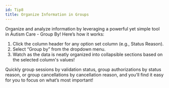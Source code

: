 ```yaml
---
id: Tip8
title: Organize Information in Groups
---
```


Organize and analyze information by leveraging a powerful yet simple tool in Autism Care - Group By! Here’s how it works:

1. Click the column header for any option set column (e.g., Status Reason).
2. Select “Group by” from the dropdown menu.
3. Watch as the data is neatly organized into collapsible sections based on the selected column's values!

Quickly group sessions by validation status, group authorizations by status reason, or group cancellations by cancellation reason, and you’ll find it easy for you to focus on what’s most important!